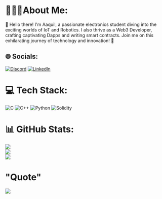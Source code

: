 # 🙋🏽‍♂️About Me:
👋 Hello there! I'm Aaquil, a passionate electronics student diving into the exciting worlds of IoT and Robotics. I also thrive as a Web3 Developer, crafting captivating Dapps and writing smart contracts. Join me on this exhilarating journey of technology and innovation! 🚀


## 🌐 Socials:
[![Discord](https://img.shields.io/badge/Discord-%237289DA.svg?logo=discord&logoColor=white)](https://discord.gg/AQ#2899) [![LinkedIn](https://img.shields.io/badge/LinkedIn-%230077B5.svg?logo=linkedin&logoColor=white)](https://www.linkedin.com/in/aaquil-ahamed-p-m-a7403320a) 

# 💻 Tech Stack:
![C](https://img.shields.io/badge/c-%2300599C.svg?style=for-the-badge&logo=c&logoColor=white) ![C++](https://img.shields.io/badge/c++-%2300599C.svg?style=for-the-badge&logo=c%2B%2B&logoColor=white) ![Python](https://img.shields.io/badge/python-3670A0?style=for-the-badge&logo=python&logoColor=ffdd54) ![Solidity](https://img.shields.io/badge/Solidity-%23363636.svg?style=for-the-badge&logo=solidity&logoColor=white)

# 📊 GitHub Stats:
![](https://github-readme-stats.vercel.app/api?username=0xAQ&theme=dracula&hide_border=false&include_all_commits=false&count_private=true)<br/>
![](https://github-readme-streak-stats.herokuapp.com/?user=0xAQ&theme=dracula&hide_border=false)<br/>
![](https://github-readme-stats.vercel.app/api/top-langs/?username=0xAQ&theme=dracula&hide_border=false&include_all_commits=false&count_private=true&layout=compact)

# "Quote"
![](https://quotes-github-readme.vercel.app/api?type=horizontal&theme=tokyonight)
